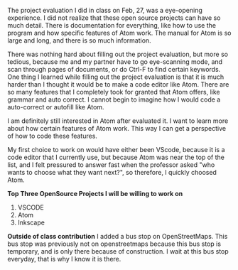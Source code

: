 The project evaluation I did in class on Feb, 27, was a eye-opening experience. I did not realize that these open source projects can have so much detail.
There is documentation for everything, like how to use the program and how specific features of Atom work. The manual for Atom is so large and long, and there is so much information.

There was nothing hard about filling out the project evaluation, but more so tedious, because me and my partner have to go eye-scanning mode, and scan through pages of documents, or do Ctrl-F to find certain keywords.
One thing I learned while filling out the project evaluation is that it is much harder than I thought it would be to make a code editor like Atom.
There are so many features that I completely took for granted that Atom offers, like grammar and auto correct. I cannot begin to imagine how I would code a auto-correct or autofill like Atom.

I am definitely still interested in Atom after evaluated it. I want to learn more about how certain features of Atom work. This way I can
get a perspective of how to code these features.

My first choice to work on would have either been VScode, because it is a code editor that I currently use, but because Atom was near the top of the list,
and I felt pressured to answer fast when the professor asked "who wants to choose what they want next?", so therefore, I quickly choosed Atom.

**Top Three OpenSource Projects I will be willing to work on**
1. VSCODE
2. Atom
3. Inkscape

**Outside of class contribution**
I added a bus stop on OpenStreetMaps. This bus stop was previously not on openstreetmaps because this bus stop is temporary, and is only there because of construction. I wait at this bus stop everyday, that is why I know it is there.
